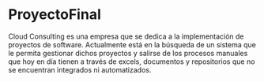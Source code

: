 # ProyectoFinal
Cloud Consulting es una empresa que se dedica a la implementación de proyectos de software.  Actualmente está en la búsqueda de un sistema que le permita gestionar dichos proyectos y salirse de los procesos manuales que hoy en día tienen a través de excels, documentos y repositorios que no se encuentran integrados ni automatizados.
